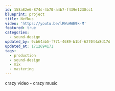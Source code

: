```yaml
---
id: 158a82e6-874d-4b70-a4b7-f439e1238cc1
blueprint: project
title: Nefkus
video: 'https://youtu.be/lRWuHWE9k-M'
featured: true
categories:
  - sound-design
updated_by: 9cb64ab5-f771-4689-b1bf-627044a8d17d
updated_at: 1712694171
tags:
  - production
  - sound-design
  - mix
  - mastering
---
```

crazy video - crazy music